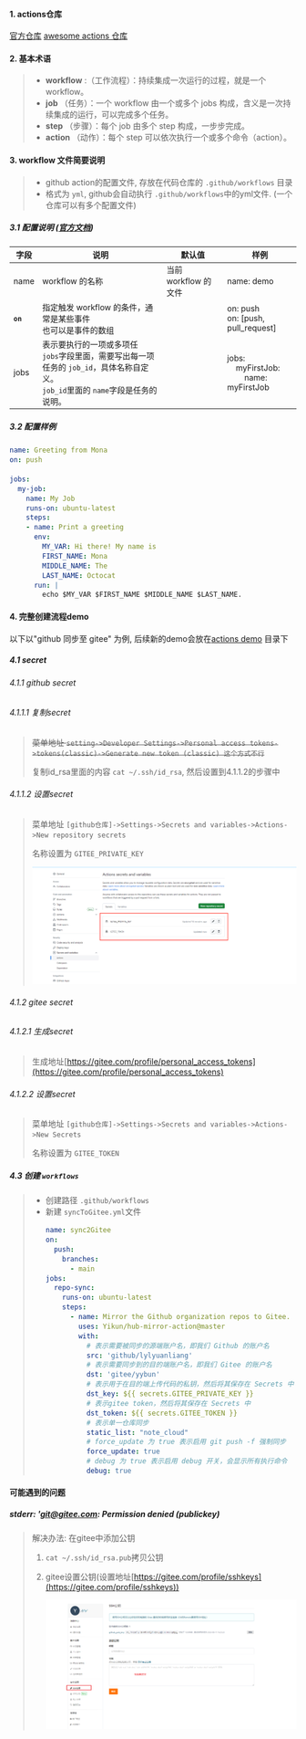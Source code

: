 #### 1. actions仓库

[官方仓库](https://github.com/marketplace?type=actions)       [awesome actions 仓库](https://github.com/sdras/awesome-actions)

#### 2. 基本术语

> * **workflow** :（工作流程）：持续集成一次运行的过程，就是一个 workflow。
> * **job** （任务）：一个 workflow 由一个或多个 jobs 构成，含义是一次持续集成的运行，可以完成多个任务。
> * **step** （步骤）：每个 job 由多个 step 构成，一步步完成。
> * **action** （动作）：每个 step 可以依次执行一个或多个命令（action）。

#### 3. workflow 文件简要说明

> - github action的配置文件, 存放在代码仓库的 `.github/workflows` 目录
> - 格式为 `yml`, github会自动执行 `.github/workflows`中的yml文件. (一个仓库可以有多个配置文件)

##### 3.1 配置说明 ([官方文档](https://help.github.com/en/articles/workflow-syntax-for-github-actions))

| 字段             | 说明                                                                                                                                               | 默认值               | 样例                                                            |
| ---------------- | -------------------------------------------------------------------------------------------------------------------------------------------------- | -------------------- | --------------------------------------------------------------- |
| name             | workflow 的名称                                                                                                                                    | 当前 workflow 的文件 | name: demo                                                      |
| **`on`** | 指定触发 workflow 的条件，通常是某些事件<br />也可以是事件的数组                                                                                   |                      | on: push<br />on: [push, pull_request]                          |
| jobs             | 表示要执行的一项或多项任<br />`jobs`字段里面，需要写出每一项任务的 `job_id`，具体名称自定义。<br />`job_id`里面的 `name`字段是任务的说明。 |                      | jobs:<br />    myFirstJob: <br />        name: myFirstJob |

##### 3.2 配置样例

```yml
name: Greeting from Mona
on: push

jobs:
  my-job:
    name: My Job
    runs-on: ubuntu-latest
    steps:
    - name: Print a greeting
      env:
        MY_VAR: Hi there! My name is
        FIRST_NAME: Mona
        MIDDLE_NAME: The
        LAST_NAME: Octocat
      run: |
        echo $MY_VAR $FIRST_NAME $MIDDLE_NAME $LAST_NAME.
```

#### 4. 完整创建流程demo 

以下以"github 同步至 gitee" 为例, 后续新的demo会放在[actions demo](./actions%20demo/) 目录下

##### 4.1 secret

###### 4.1.1 github secret

###### 4.1.1.1 复制secret

> ~~菜单地址 `setting->Developer Settings->Personal access tokens->tokens(classic)->Generate new token (classic) 这个方式不行`~~
>
> 复制id_rsa里面的内容 `cat ~/.ssh/id_rsa`, 然后设置到4.1.1.2的步骤中

###### 4.1.1.2 设置secret

> 菜单地址 `[github仓库]->Settings->Secrets and variables->Actions->New repository secrets`
>
> 名称设置为 `GITEE_PRIVATE_KEY `
>
> ![1687704442885](./image/2.GithubActions/secret截图.png)

###### 4.1.2 gitee secret

###### 4.1.2.1 生成secret

> 生成地址[https://gitee.com/profile/personal_access_tokens](https://gitee.com/profile/personal_access_tokens)

###### 4.1.2.2 设置secret

> 菜单地址 `[github仓库]->Settings->Secrets and variables->Actions->New Secrets`
>
> 名称设置为 `GITEE_TOKEN`

##### 4.3 创建 `workflows`

> - 创建路径 `.github/workflows`
> - 新建 `syncToGitee.yml`文件
>   ```yml
>   name: sync2Gitee
>   on:
>     push:
>       branches:
>         - main
>   jobs:
>     repo-sync:
>       runs-on: ubuntu-latest
>       steps:
>         - name: Mirror the Github organization repos to Gitee.
>           uses: Yikun/hub-mirror-action@master
>           with:
>             # 表示需要被同步的源端账户名，即我们 Github 的账户名
>             src: 'github/lylyuanliang'
>             # 表示需要同步到的目的端账户名，即我们 Gitee 的账户名
>             dst: 'gitee/yybun'
>             # 表示用于在目的端上传代码的私钥，然后将其保存在 Secrets 中
>             dst_key: ${{ secrets.GITEE_PRIVATE_KEY }}
>             # 表示gitee token，然后将其保存在 Secrets 中 
>             dst_token: ${{ secrets.GITEE_TOKEN }}
>             # 表示单一仓库同步
>             static_list: "note_cloud"
>             # force_update 为 true 表示启用 git push -f 强制同步 
>             force_update: true
>             # debug 为 true 表示启用 debug 开关，会显示所有执行命令 
>             debug: true
>   ```

#### 可能遇到的问题

##### stderr: 'git@gitee.com: Permission denied (publickey)

> 解决办法: 在gitee中添加公钥
>
> 1. `cat ~/.ssh/id_rsa.pub`拷贝公钥
> 2. gitee设置公钥(设置地址[https://gitee.com/profile/sshkeys](https://gitee.com/profile/sshkeys))
>
>    ![1691743026464](image/2.GithubActions/1691743026464.png)
